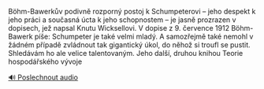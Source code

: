 
Böhm-Bawerkův podivně rozporný postoj k Schumpeterovi – jeho despekt k jeho práci a současná úcta k jeho schopnostem – je jasně prozrazen v dopisech, jež napsal Knutu Wicksellovi. V dopise z 9. července 1912 Böhm-Bawerk píše: Schumpeter je také velmi mladý. A samozřejmě také nemohl v žádném případě zvládnout tak gigantický úkol, do něhož si troufl se pustit. Shledávám ho ale velice talentovaným. Jeho další, druhou knihou Teorie hospodářského vývoje

[🔊 Poslechnout audio](/data/7-paragraphs/audio/chapter_174/para_001-Bhm-Bawerkv-podivn-rozporn-postoj-k-Schumpeter.mp3)

